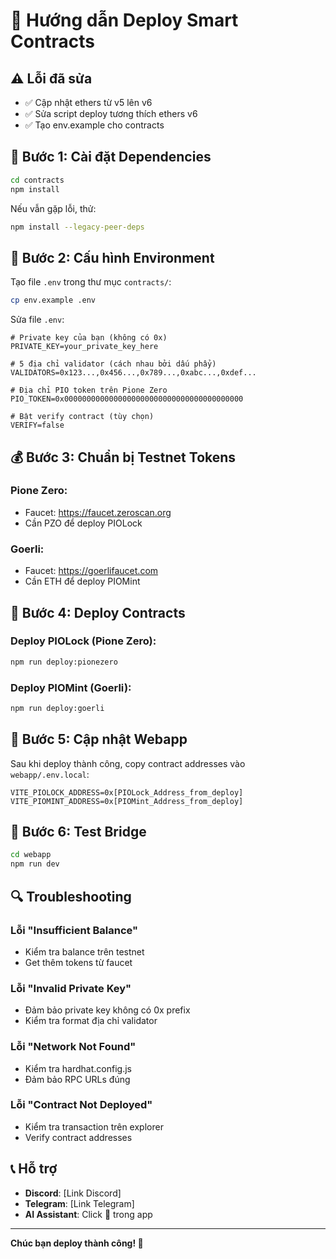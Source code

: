 # 🚀 Hướng dẫn Deploy Smart Contracts

## ⚠️ Lỗi đã sửa
- ✅ Cập nhật ethers từ v5 lên v6
- ✅ Sửa script deploy tương thích ethers v6
- ✅ Tạo env.example cho contracts

## 🔧 Bước 1: Cài đặt Dependencies

```bash
cd contracts
npm install
```

Nếu vẫn gặp lỗi, thử:
```bash
npm install --legacy-peer-deps
```

## 🔑 Bước 2: Cấu hình Environment

Tạo file `.env` trong thư mục `contracts/`:

```bash
cp env.example .env
```

Sửa file `.env`:
```env
# Private key của bạn (không có 0x)
PRIVATE_KEY=your_private_key_here

# 5 địa chỉ validator (cách nhau bởi dấu phẩy)
VALIDATORS=0x123...,0x456...,0x789...,0xabc...,0xdef...

# Địa chỉ PIO token trên Pione Zero
PIO_TOKEN=0x0000000000000000000000000000000000000000

# Bật verify contract (tùy chọn)
VERIFY=false
```

## 💰 Bước 3: Chuẩn bị Testnet Tokens

### **Pione Zero:**
- Faucet: https://faucet.zeroscan.org
- Cần PZO để deploy PIOLock

### **Goerli:**
- Faucet: https://goerlifaucet.com
- Cần ETH để deploy PIOMint

## 🚀 Bước 4: Deploy Contracts

### **Deploy PIOLock (Pione Zero):**
```bash
npm run deploy:pionezero
```

### **Deploy PIOMint (Goerli):**
```bash
npm run deploy:goerli
```

## 📝 Bước 5: Cập nhật Webapp

Sau khi deploy thành công, copy contract addresses vào `webapp/.env.local`:

```env
VITE_PIOLOCK_ADDRESS=0x[PIOLock_Address_from_deploy]
VITE_PIOMINT_ADDRESS=0x[PIOMint_Address_from_deploy]
```

## 🎯 Bước 6: Test Bridge

```bash
cd webapp
npm run dev
```

## 🔍 Troubleshooting

### **Lỗi "Insufficient Balance"**
- Kiểm tra balance trên testnet
- Get thêm tokens từ faucet

### **Lỗi "Invalid Private Key"**
- Đảm bảo private key không có 0x prefix
- Kiểm tra format địa chỉ validator

### **Lỗi "Network Not Found"**
- Kiểm tra hardhat.config.js
- Đảm bảo RPC URLs đúng

### **Lỗi "Contract Not Deployed"**
- Kiểm tra transaction trên explorer
- Verify contract addresses

## 📞 Hỗ trợ

- **Discord**: [Link Discord]
- **Telegram**: [Link Telegram]
- **AI Assistant**: Click 🤖 trong app

---

**Chúc bạn deploy thành công! 🎉**
